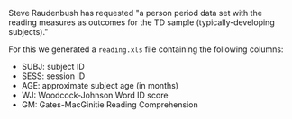 Steve Raudenbush has requested "a person period data set with the reading measures as outcomes for the TD sample (typically-developing subjects)."

For this we generated a `reading.xls` file containing the following columns:

* SUBJ: subject ID
* SESS: session ID
* AGE: approximate subject age (in months)
* WJ: Woodcock-Johnson Word ID score
* GM: Gates-MacGinitie Reading Comprehension
